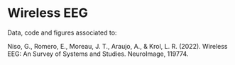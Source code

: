 # Wireless EEG

Data, code and figures associated to: 

Niso, G., Romero, E., Moreau, J. T., Araujo, A., & Krol, L. R. (2022). Wireless EEG: An Survey of Systems and Studies. NeuroImage, 119774.
